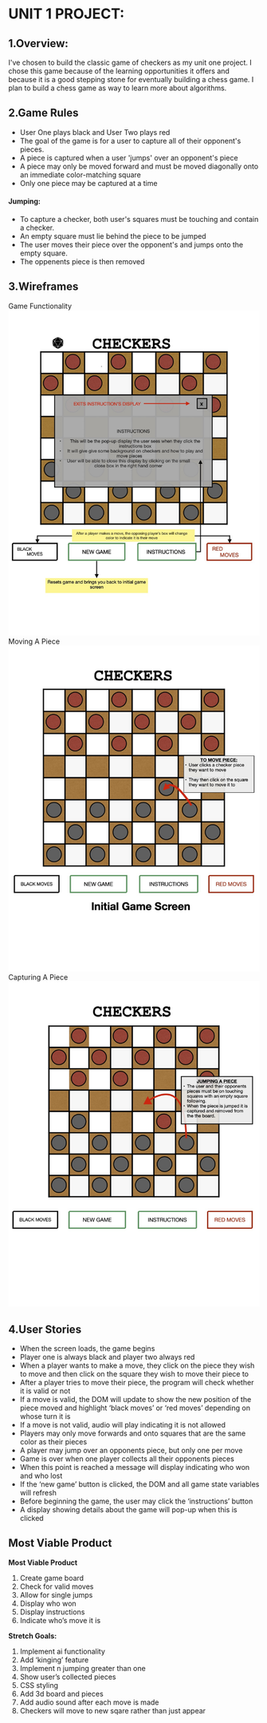 # **UNIT 1 PROJECT:**
## **1.Overview:** ##
I've chosen to build the classic game of checkers as my unit one project. I chose this game because of the learning opportunities it offers and because it is a good stepping stone for eventually building a chess game. I plan to build a chess game as way to learn more about algorithms.

## **2.Game Rules** ##
* User One plays black and User Two plays red
* The goal of the game is for a user to capture all of their opponent's pieces.
* A piece is captured when a user 'jumps' over an opponent's piece
* A piece may only be moved forward and must be moved diagonally onto an immediate color-matching square
* Only one piece may be captured at a time

#### Jumping: ####
* To capture a checker, both user's squares must be touching and contain a checker. 
* An empty square must lie behind the piece to be jumped
* The user moves their piece over the opponent's and jumps onto the empty square.
* The oppenents piece is then removed

## **3.Wireframes** ##
Game Functionality
![image info](images/wireframe2.jpeg)
Moving A Piece
![image info](images/wireframe1.jpeg)
Capturing A Piece
![image info](images/wireframe3.jpeg)
## **4.User Stories** ##
* When the screen loads, the game begins
* Player one is always black and player two always red
* When a player wants to make a move, they click on the piece they wish to move and then click on the square they wish to move their piece to
* After a player tries to move their piece, the program will check whether it is valid or not
* If a move is valid, the DOM will update to show the new position of the piece moved and highlight  ‘black moves’ or ‘red moves’ depending on whose turn it is
* If a move is not valid, audio will play indicating it is not allowed
* Players may only move forwards and onto squares that are the same color as their pieces
* A player may jump over an opponents piece, but only one per move
* Game is over when one player collects all their opponents pieces
* When this point is reached a message will display indicating who won and who lost
* If the ‘new game’ button is clicked, the DOM and all game state variables will refresh
* Before beginning the game, the user may click the ‘instructions’ button
* A display showing details about the game will pop-up when this is clicked

## **Most Viable Product** ##
**Most Viable Product**
1. Create game board
2. Check for valid moves
3. Allow for single jumps
4. Display who won
5. Display instructions
6. Indicate who’s move it is

**Stretch Goals:**
1. Implement ai functionality
2. Add ‘kinging’ feature
3. Implement n jumping greater than one
4. Show user’s collected pieces
5. CSS styling
6. Add 3d board and pieces
7. Add audio sound after each move is made
8. Checkers will move to new sqare rather than just appear